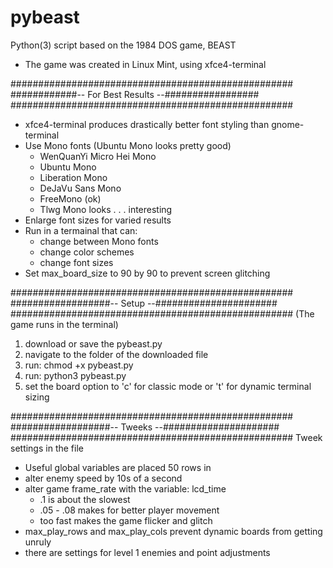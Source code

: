 # pybeast
Python(3) script based on the 1984 DOS game, BEAST
* The game was created in Linux Mint, using xfce4-terminal


###################################################
############-- For Best Results --#################
###################################################
* xfce4-terminal produces drastically better font styling than gnome-terminal
* Use Mono fonts (Ubuntu Mono looks pretty good)
 	* WenQuanYi Micro Hei Mono
	* Ubuntu Mono
 	* Liberation Mono
 	* DeJaVu Sans Mono
 	* FreeMono (ok)
 	* Tlwg Mono looks . . . interesting
* Enlarge font sizes for varied results
* Run in a termainal that can:
	* change between Mono fonts
	* change color schemes
	* change font sizes
* Set max_board_size to 90 by 90 to prevent screen glitching



###################################################
##################-- Setup --######################
###################################################
(The game runs in the terminal)

1. download or save the pybeast.py
2. navigate to the folder of the downloaded file
3. run: chmod +x pybeast.py
4. run: python3 pybeast.py
5. set the board option to 'c' for classic mode or 't' for dynamic terminal sizing


###################################################
##################-- Tweeks --#####################
###################################################
Tweek settings in the file
* Useful global variables are placed 50 rows in
* alter enemy speed by 10s of a second
* alter game frame_rate with the variable: lcd_time
	* .1 is about the slowest
	* .05 - .08 makes for better player movement
	* too fast makes the game flicker and glitch
* max_play_rows and max_play_cols prevent dynamic boards from getting unruly
* there are settings for level 1 enemies and point adjustments





